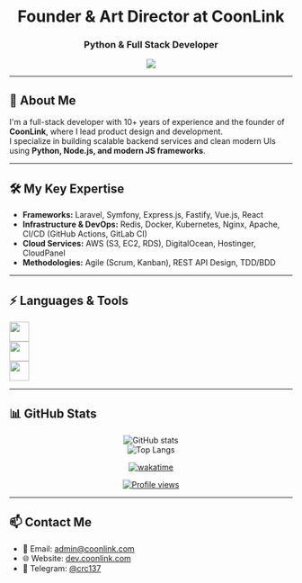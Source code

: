 <h1 align="center">Founder & Art Director at CoonLink</h1>
<h3 align="center">Python & Full Stack Developer</h3> 

<div align="center">
  <a href="https://github.com/coonlink">
    <img src="https://img.shields.io/badge/Founder%20%26%20Director-CoonLink-blueviolet?style=flat-square" />
  </a>
</div>

---

## 🚀 About Me  

I'm a full-stack developer with 10+ years of experience and the founder of **CoonLink**, where I lead product design and development.  
I specialize in building scalable backend services and clean modern UIs using **Python, Node.js, and modern JS frameworks**.  

---

## 🛠 My Key Expertise  

- **Frameworks:** Laravel, Symfony, Express.js, Fastify, Vue.js, React  
- **Infrastructure & DevOps:** Redis, Docker, Kubernetes, Nginx, Apache, CI/CD (GitHub Actions, GitLab CI)  
- **Cloud Services:** AWS (S3, EC2, RDS), DigitalOcean, Hostinger, CloudPanel  
- **Methodologies:** Agile (Scrum, Kanban), REST API Design, TDD/BDD  

---

## ⚡ Languages & Tools  

<div align="left">
  <img src="https://skillicons.dev/icons?i=py,django,fastapi,flask,nodejs,express" height="35" />
</div>
<div align="left">
  <img src="https://skillicons.dev/icons?i=react,tailwind,astro,js,ts,html,css" height="35" />
</div>
<div align="left">
  <img src="https://skillicons.dev/icons?i=mysql,postgresql,aws,vercel,sqlite,docker,mongodb" height="35" />
</div>

---

## 📊 GitHub Stats  

<div align="center">

![GitHub stats](https://github-readme-stats.vercel.app/api?username=crc137&show_icons=true&count_private=true&theme=dark&hide_border=true&rank_icon=github)  
![Top Langs](https://github-readme-stats.vercel.app/api/top-langs/?username=crc137&layout=compact&theme=dark&hide_border=true)

[![wakatime](https://wakatime.com/badge/user/018d7e22-9a95-433a-bf5f-916fa8a41cbf.svg?style=plastic)](https://wakatime.com/@018d7e22-9a95-433a-bf5f-916fa8a41cbf)

<a href="https://komarev.com/ghpvc/?username=crc137">
  <img src="https://komarev.com/ghpvc/?username=crc137&label=Profile%20views&color=0e75b6&style=plastic" alt="Profile views"/>
</a>

</div>

---

## 📫 Contact Me  

- 📧 Email: [admin@coonlink.com](mailto:admin@coonlink.com)  
- 🌐 Website: [dev.coonlink.com](https://dev.coonlink.com/)  
- 💬 Telegram: [@crc137](https://t.me/crc137)  
